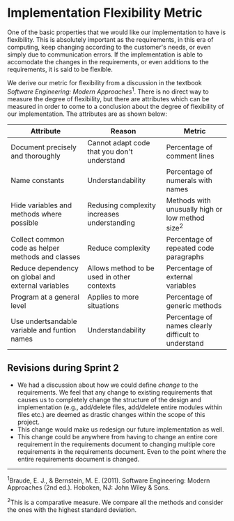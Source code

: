 # Implementation Flexibility Metric

One of the basic properties that we would like our implementation to have is
flexibility. This is absolutely important as the requirements, in this era of
computing, keep changing according to the customer's needs, or even simply
due to communication errors. If the implementation is able to accomodate
the changes in the requirements, or even additions to the requirements, it
is said to be flexible.

We derive our metric for flexibility from a discussion in the textbook *Software 
Engineering: Modern Approaches*<sup>1</sup>. There is no direct way to measure the
degree of flexibility, but there are attributes which can be measured in order to come
to a conclusion about the degree of flexibility of our implementation. The attributes
are as shown below:

Attribute | Reason | Metric
--- | --- | ---
Document precisely and thoroughly | Cannot adapt code that you don't understand | Percentage of comment lines
Name constants | Understandability | Percentage of numerals with names
Hide variables and methods where possible | Redusing complexity increases understanding | Methods with unusually high or low method size<sup>2</sup>
Collect common code as helper methods and classes | Reduce complexity | Percentage of repeated code paragraphs
Reduce dependency on global and external variables | Allows method to be used in other contexts | Percentage of external variables
Program at a general level | Applies to more situations | Percentage of generic methods
Use undertsandable variable and funtion names | Understandability | Percentage of names clearly difficult to understand


## Revisions during Sprint 2

* We had a discussion about how we could define *change* to the requirements. We feel that any change to existing requirements that causes us to completely change the
structure of the design and implementation (e.g., add/delete files, add/delete entire modules within files etc.) are deemed as drastic changes within the scope of this project.
* This change would make us redesign our future implementation as well. 
* This change could be anywhere from having to change an entire core requirement in the requirements document to changing multiple core requirements in the requirements document. Even to the point where the entire requirements document is changed.

---
<sup>1</sup>Braude, E. J., & Bernstein, M. E. (2011). Software Engineering: Modern Approaches 
(2nd ed.). Hoboken, NJ: John Wiley & Sons.

<sup>2</sup>This is a comparative measure. We compare all the methods and consider the ones with the highest standard deviation.
